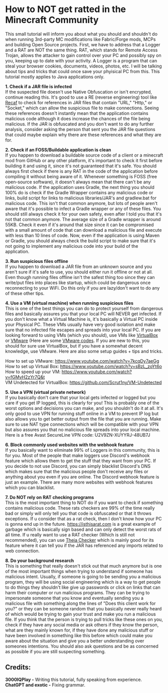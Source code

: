 # How to NOT get ratted in the Minecraft Community

This small tutorial will inform you about what you should and shouldn't do when running 3rd-party MC modifications like Fabric/Forge mods, MCPs and building Open Source projects. First, we have to address that a Logger and a RAT are NOT the same thing. RAT, which stands for Remote Access Trojan, allows the attacker to gain control over your PC and possibly spy on you, keeping up to date with your activity. A Logger is a program that can steal your browser cookies, documents, videos, photos, etc. I will be talking about tips and tricks that could once save your phyisical PC from this. This tutorial mostly applies to Java applications only.

**1. Check if a JAR file is infected** <br>
If the suspected file doesn't use Native Obfuscation or isn't encrypted, continue reading this. It's good to use a RE (reverse engineering) tool like [Recaf](https://github.com/Col-E/Recaf) to check for references in JAR files that contain "URL," "Http," or "Socket," which can allow the suspicious file to make connections. Seeing these references doesn't instantly mean that the application contains malicious code although it does increase the chances of the file being malicious. If the JAR is obfuscated and you don't want to do any further analysis, consider asking the person that sent you the JAR file questions that could maybe explain why there are these references and what they are for.

**2. Check if an FOSS/Buildable application is clean** <br>
If you happen to download a buildable source code of a client or a minecraft mod from GitHub or any other platform, it's important to check it first before building it and using it, since it's not guaranteed that it's safe. You should always first check if there is any RAT in the code of the application before compiling it without being aware of it. Whenever something is FOSS (free open-source software), it doesn't always mean that there can't be any malicious code. If the application uses Gradle, the next thing you should 100% do is check if the Gradle Wrapper  contains any malicious code or links, build script for links to malicious libraries/JAR's and gradlew.bat for malicious code. This isn't that common anymore, but lots of people aren't aware that it's possible to infect a Gradle wrapper or any of these files. You should still always check it for your own safety, even after I told you that it's not that common anymore. The average size of a Gradle wrapper is around 55KB. Check it even if it's around that size since it can be compromised with a small amount of code that can download a malicious file and execute with less than 10 lines of code. Now, even if the application is using Maven or Gradle, you should always check the build script to make sure that it's not going to implement any malicious code into your build of the application.

**3. Run suspicious files offline** <br>
If you happen to download a JAR file from an unknown source and you aren't sure if it's safe to use, you should either run it offline or not at all. Even though running files offline isn't the safest thing too since they can write/put files into places like startup, which could be dangerous once reconnecting to your WiFi. Do this only if you are lazy/don't want to do any of these other tips.

**4. Use a VM (virtual machine) when running suspicious files** <br>
This is one of the best things you can do to protect yourself from dangerous files and basically assures you that your local PC will NEVER get infected. If you don't know what a Virtual Machine is, it's basically a Virtual PC inside your Physical PC. These VMs usually have very good isolation and make sure that no infected file escapes and spreads into your local PC. If you are looking forward to using VMs (which you should), use VMs like [VirtualBox](https://www.virtualbox.org) or [VMware](https://www.vmware.com) (Here are some [VMware codes](https://gist.github.com/PurpleVibe32/30a802c3c8ec902e1487024cdea26251]). If you are new to this, you should for sure use VirtualBox, but if you have a somewhat decent knowledge, use VMware. Here are also some setup guides + tips and tricks.

How to set up VMware: https://www.youtube.com/watch?v=7kcqDy7aeGg <br>
How to set up Virtual Box: https://www.youtube.com/watch?v=sBzL_zoYt6o <br>
How to speed up your VM: https://www.youtube.com/watch?v=fGMvH2zYr7Q&t <br>
VM Undetected for VirtualBox: https://github.com/Scrut1ny/VM-Undetected <br>

**5. Use a VPN (virtual private network)** <br>
If you basically don't care that your local gets infected or logged but you care if you get IP logged, this is clearly for you! This is probably one of the worst options and decisions you can make, and you shouldn't do it at all. It's only good to use VPN for running stuff online in a VM to prevent IP log but also allows you to get better output from the file that you are running. Make sure to use NAT type connections which will be compatible with your VPN but also assures you that no malicious file spreads into your local machine. Here is a free Avast SecureLine VPN code: U2V9ZN-XUYYRJ-48UB7J

**6. Block commonly used websites with the webhook feature** <br>
If you basically want to eliminate 99% of Loggers in this community, this is for you. Most of the people that make loggers use Discord's webhook feature which allows them to get the stuff that they want from your PC. If you decide to not use Discord, you can simply blacklist Discord's DNS which makes sure that the malicious people don't receive any files or anything about you even if you are online. The Discord webhook feature is just an example. There are many more websites with webhook features which you can blacklist.

**7. Do NOT rely on RAT checking programs** <br>
This is the most important thing to NOT do if you want to check if something contains malicious code. These rats checkers are 99% of the time really bad or simply will only tell you that code is obfuscated or that it throws exceptions. If u consider that as a rat check, then I don't know how your PC is gonna end up in the future. https://isthisarat.com is a great example of garbage which is basically sign based and can only detect the worst rats of all time. If u really want to use a RAT checker (Which is still not recommended), you can use [Theia Checker](https://github.com/Tigermouthbear/Theia) which is mainly good for its feature where it can tell you if the JAR has referenced any imports related to web connection.

**8. Do your background research** <br>
This is something that really doesn't stick out that much anymore but is one of the most important things when trying to understand if someone has malicious intent. Usually, if someone is going to be sending you a malicious program, they will be using social engineering which is a way to get people to do things they shouldn't like give up passwords or click on links that can harm their computer or run malicious programs. They can be trying to impersonate someone that you know and eventually sending you a malicious file with something along the lines of "Does this client work for you?" or they can be someone random that you basically never really heard of which would be trying to gain your trust and make you run a malicious file. If you think that the person is trying to pull tricks like these ones on you, check if they have any social media or ask others if they know the person, what are they mainly known for, if they have done any malicious stuff or have been involved in something like this before which could make you aware about the situation and give you a better understanding over someones intentions. You should also ask questions and be as concerned as possible if you are still suspecting something.

## Credits: <br>
**3000IQPlay -** Writing this tutorial, fully speaking from experience. <br>
**ChatGPT and exotic -** Fixing grammar. <br>
